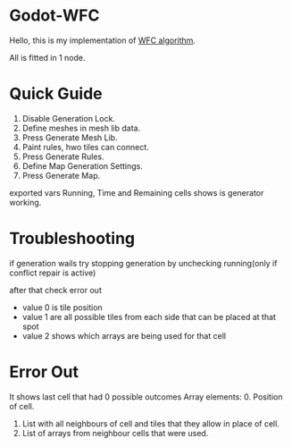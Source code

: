 # Godot-WFC
 Hello, this is my implementation of <a href="https://github.com/mxgmn/WaveFunctionCollapse">WFC algorithm</a>.

 All is fitted in 1 node.

 # Quick Guide
 1. Disable Generation Lock.
 2. Define meshes in mesh lib data.
 3. Press Generate Mesh Lib.
 4. Paint rules, hwo tiles can connect.
 5. Press Generate Rules.
 6. Define Map Generation Settings.
 7. Press Generate Map.

exported vars Running, Time and Remaining cells shows is generator working.

# Troubleshooting
if generation wails try stopping generation by unchecking running(only if conflict repair is active)

after that check error out 
- value 0 is tile position
- value 1 are all possible tiles from each side that can be placed at that spot
- value 2 shows which arrays are being used for that cell


# Error Out
It shows last cell that had 0 possible outcomes
Array elements:
0. Position of cell.
1. List with all neighbours of cell and tiles that they allow in place of cell.
2. List of arrays from neighbour cells that were used.
